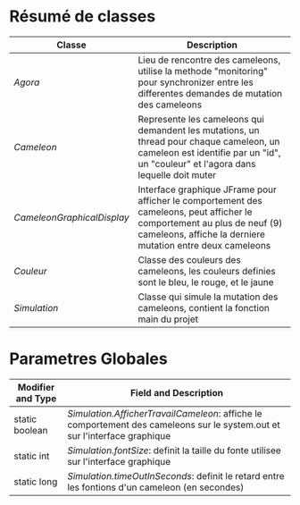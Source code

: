 # Résumé de classes 

Classe 	|Description
---     |---
*Agora* 	|Lieu de rencontre des cameleons, utilise la methode "monitoring" pour synchronizer entre les differentes demandes de mutation des cameleons
*Cameleon*|Represente les cameleons qui demandent les mutations, un thread pour chaque cameleon, un cameleon est identifie par un "id", un "couleur" et l'agora dans lequelle doit muter
*CameleonGraphicalDisplay*|Interface graphique JFrame pour afficher le comportement des cameleons, peut afficher le comportement au plus de neuf (9) cameleons, affiche la derniere mutation entre deux cameleons
*Couleur*|Classe des couleurs des cameleons, les couleurs definies sont le bleu, le rouge, et le jaune
*Simulation*|Classe qui simule la mutation des cameleons, contient la fonction main du projet


# Parametres Globales 
Modifier and Type|Field and Description
---              |---
static boolean 	 |*Simulation.AfficherTravailCameleon*: affiche le comportement des cameleons sur le system.out et sur l'interface graphique
static int 	     |*Simulation.fontSize*: definit la taille du fonte utilisee sur l'interface graphique
static long 	   |*Simulation.timeOutInSeconds*: definit le retard entre les fontions d'un cameleon (en secondes)
